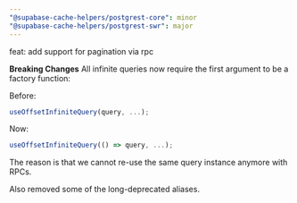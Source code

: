 ```yaml
---
"@supabase-cache-helpers/postgrest-core": minor
"@supabase-cache-helpers/postgrest-swr": major
---
```


feat: add support for pagination via rpc

**Breaking Changes**
All infinite queries now require the first argument to be a factory function:

Before:
```ts
useOffsetInfiniteQuery(query, ...);
```

Now:
```ts
useOffsetInfiniteQuery(() => query, ...);
```

The reason is that we cannot re-use the same query instance anymore with RPCs.

Also removed some of the long-deprecated aliases.
